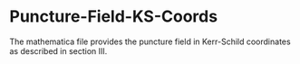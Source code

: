 # Puncture-Field-KS-Coords
The mathematica file provides the puncture field in Kerr-Schild coordinates as described in section III.
